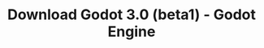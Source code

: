 ---
# Generated by /scripts/js/download_archive_generator !!! do not edit by hand !!!
title: 'Download Godot 3.0 (beta1) - Godot Engine'
type: 'download/archive'
name: '3.0'
flavor: 'beta1'
release_date: '2017-11-30T02:00:00-00:00'
release_notes: '/article/dev-snapshot-godot-3-0-beta-1/'
links:
  android.apk:
    name: 'android.apk'
    title: 'Android'
    caption: 'Universal APK (ARM64 + ARMv7 + x86_64 + x86)'
    tags:
      - 'APK download'
      - 'ARM64/v7'
      - 'x86 (64 & 32 bit)'
    hosts:
      github_builds:
        regular: 'https://github.com/godotengine/godot-builds/releases/download/3.0-beta1/Godot_v3.0-beta1_android_editor.apk'
        mono: '#'
      github:
        regular: 'https://github.com/godotengine/godot/releases/download/3.0-beta1/Godot_v3.0-beta1_android_editor.apk'
        mono: '#'
  macos.universal:
    name: 'macos.universal'
    title: 'macOS'
    caption: 'Universal (x86_64 + Apple Silicon)'
    tags:
      - 'Intel/Apple Silicon'
      - '64 bit'
    hosts:
      github_builds:
        regular: 'https://github.com/godotengine/godot-builds/releases/download/3.0-beta1/Godot_v3.0-beta1_osx.universal.zip'
        mono: 'https://github.com/godotengine/godot-builds/releases/download/3.0-beta1/Godot_v3.0-beta1_mono_osx.universal.zip'
      github:
        regular: 'https://github.com/godotengine/godot/releases/download/3.0-beta1/Godot_v3.0-beta1_osx.universal.zip'
        mono: 'https://github.com/godotengine/godot/releases/download/3.0-beta1/Godot_v3.0-beta1_mono_osx.universal.zip'
  windows.64:
    name: 'windows.64'
    title: 'Windows'
    caption: 'Standard (x86_64)'
    tags:
      - '64 bit'
    hosts:
      github_builds:
        regular: 'https://github.com/godotengine/godot-builds/releases/download/3.0-beta1/Godot_v3.0-beta1_win64.exe.zip'
        mono: 'https://github.com/godotengine/godot-builds/releases/download/3.0-beta1/Godot_v3.0-beta1_mono_win64.zip'
      github:
        regular: 'https://github.com/godotengine/godot/releases/download/3.0-beta1/Godot_v3.0-beta1_win64.exe.zip'
        mono: 'https://github.com/godotengine/godot/releases/download/3.0-beta1/Godot_v3.0-beta1_mono_win64.zip'
  linux_server.headless.64:
    name: 'linux_server.headless.64'
    title: 'Linux Server'
    caption: 'Headless (x86_64)'
    tags:
      - '64 bit'
      - 'Headless'
    hosts:
      github_builds:
        regular: 'https://github.com/godotengine/godot-builds/releases/download/3.0-beta1/Godot_v3.0-beta1_linux_headless.64.zip'
        mono: 'https://github.com/godotengine/godot-builds/releases/download/3.0-beta1/Godot_v3.0-beta1_mono_linux_headless_64.zip'
      github:
        regular: 'https://github.com/godotengine/godot/releases/download/3.0-beta1/Godot_v3.0-beta1_linux_headless.64.zip'
        mono: 'https://github.com/godotengine/godot/releases/download/3.0-beta1/Godot_v3.0-beta1_mono_linux_headless_64.zip'
  web:
    name: 'web'
    title: 'Web editor'
    caption: ''
    tags:
      - 'Self-hosted'
      - 'Cross-platform'
    hosts:
      github_builds:
        regular: 'https://github.com/godotengine/godot-builds/releases/download/3.0-beta1/Godot_v3.0-beta1_web_editor.zip'
        mono: '#'
      github:
        regular: 'https://github.com/godotengine/godot/releases/download/3.0-beta1/Godot_v3.0-beta1_web_editor.zip'
        mono: '#'
  linux.64:
    name: 'linux.64'
    title: 'Linux'
    caption: 'Standard (x86_64)'
    tags:
      - '64 bit'
    hosts:
      github_builds:
        regular: 'https://github.com/godotengine/godot-builds/releases/download/3.0-beta1/Godot_v3.0-beta1_x11.64.zip'
        mono: 'https://github.com/godotengine/godot-builds/releases/download/3.0-beta1/Godot_v3.0-beta1_mono_x11_64.zip'
      github:
        regular: 'https://github.com/godotengine/godot/releases/download/3.0-beta1/Godot_v3.0-beta1_x11.64.zip'
        mono: 'https://github.com/godotengine/godot/releases/download/3.0-beta1/Godot_v3.0-beta1_mono_x11_64.zip'
  linux.32:
    name: 'linux.32'
    title: 'Linux'
    caption: 'Standard (x86)'
    tags:
      - '32 bit'
    hosts:
      github_builds:
        regular: 'https://github.com/godotengine/godot-builds/releases/download/3.0-beta1/Godot_v3.0-beta1_x11.32.zip'
        mono: 'https://github.com/godotengine/godot-builds/releases/download/3.0-beta1/Godot_v3.0-beta1_mono_x11_32.zip'
      github:
        regular: 'https://github.com/godotengine/godot/releases/download/3.0-beta1/Godot_v3.0-beta1_x11.32.zip'
        mono: 'https://github.com/godotengine/godot/releases/download/3.0-beta1/Godot_v3.0-beta1_mono_x11_32.zip'
  windows.32:
    name: 'windows.32'
    title: 'Windows'
    caption: 'Standard (x86)'
    tags:
      - '32 bit'
    hosts:
      github_builds:
        regular: 'https://github.com/godotengine/godot-builds/releases/download/3.0-beta1/Godot_v3.0-beta1_win32.exe.zip'
        mono: 'https://github.com/godotengine/godot-builds/releases/download/3.0-beta1/Godot_v3.0-beta1_mono_win32.zip'
      github:
        regular: 'https://github.com/godotengine/godot/releases/download/3.0-beta1/Godot_v3.0-beta1_win32.exe.zip'
        mono: 'https://github.com/godotengine/godot/releases/download/3.0-beta1/Godot_v3.0-beta1_mono_win32.zip'
  linux_server.64:
    name: 'linux_server.64'
    title: 'Linux Server'
    caption: 'Standard (x86_64)'
    tags:
      - '64 bit'
    hosts:
      github_builds:
        regular: 'https://github.com/godotengine/godot-builds/releases/download/3.0-beta1/Godot_v3.0-beta1_linux_server.64.zip'
        mono: 'https://github.com/godotengine/godot-builds/releases/download/3.0-beta1/Godot_v3.0-beta1_mono_linux_server_64.zip'
      github:
        regular: 'https://github.com/godotengine/godot/releases/download/3.0-beta1/Godot_v3.0-beta1_linux_server.64.zip'
        mono: 'https://github.com/godotengine/godot/releases/download/3.0-beta1/Godot_v3.0-beta1_mono_linux_server_64.zip'
  aar_library:
    name: 'aar_library'
    title: 'AAR library'
    caption: ''
    tags:
      - 'Android plugins'
      - 'Java'
      - 'Kotlin'
    hosts:
      github_builds:
        regular: 'https://github.com/godotengine/godot-builds/releases/download/3.0-beta1/godot-lib.3.0.beta1.release.aar'
        mono: 'https://github.com/godotengine/godot-builds/releases/download/3.0-beta1/godot-lib.3.0.beta1.mono.release.aar'
      github:
        regular: 'https://github.com/godotengine/godot/releases/download/3.0-beta1/godot-lib.3.0.beta1.release.aar'
        mono: 'https://github.com/godotengine/godot/releases/download/3.0-beta1/godot-lib.3.0.beta1.mono.release.aar'
  templates:
    name: 'templates'
    title: 'Export templates'
    caption: ''
    tags:
      - 'Used to export your games to all supported platforms'
    hosts:
      github_builds:
        regular: 'https://github.com/godotengine/godot-builds/releases/download/3.0-beta1/Godot_v3.0-beta1_export_templates.tpz'
        mono: 'https://github.com/godotengine/godot-builds/releases/download/3.0-beta1/Godot_v3.0-beta1_mono_export_templates.tpz'
      github:
        regular: 'https://github.com/godotengine/godot/releases/download/3.0-beta1/Godot_v3.0-beta1_export_templates.tpz'
        mono: 'https://github.com/godotengine/godot/releases/download/3.0-beta1/Godot_v3.0-beta1_mono_export_templates.tpz'
primaryPlatforms:
  - 'android.apk'
  - 'macos.universal'
  - 'windows.64'
  - 'linux_server.headless.64'
  - 'web'
  - 'templates'
---